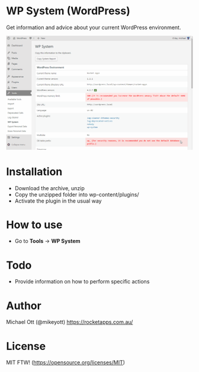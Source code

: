 # WP System (WordPress)

Get information and advice about your current WordPress environment.

[![N|Solid](https://raw.githubusercontent.com/mikeott/wp-system/master/images/wp-system.gif)](https://github.com/mikeott/wp-system)

# Installation

  - Download the archive, unzip
  - Copy the unzipped folder into wp-content/plugins/
  - Activate the plugin in the usual way

# How to use

  - Go to **Tools** -> **WP System**
 
# Todo

  - Provide information on how to perform specific actions
 
# Author
Michael Ott (@mikeyott)
https://rocketapps.com.au/

# License

MIT FTW! (https://opensource.org/licenses/MIT)
